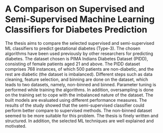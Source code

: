# A Comparison on Supervised and Semi-Supervised Machine Learning Classifiers for Diabetes Prediction
The thesis aims to compare the selected supervised and semi-supervised ML classifiers to predict gestational diabetes (Type-3). The chosen algorithms have been used previously by other researchers for predicting diabetes. The dataset chosen is PIMA Indians Diabetes Dataset (PIDD), consisting of female patients aged 21 and above. The PIDD dataset comprises 768 instances, of which 500 patients are non-diabetic, and the rest are diabetic (the dataset is imbalanced). Different steps such as data cleaning, feature selection, and binning are done on the dataset, which leads to two datasets, namely, non-binned and binned. Parameter tuning is performed while training the algorithms. In addition, oversampling is done on the training set to cope with the imbalanced nature of the dataset. The built models are evaluated using different performance measures. The results of the study showed that the semi-supervised classifier could perform better compare to supervised methods. The non-binned dataset seemed to be more suitable for this problem. The thesis is finely written and structured. In addition, the selected ML techniques are well explained and motivated. 
